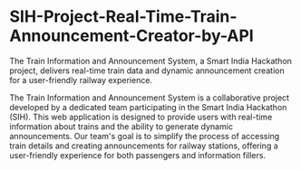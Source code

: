 # SIH-Project-Real-Time-Train-Announcement-Creator-by-API

The Train Information and Announcement System, a Smart India Hackathon project, delivers real-time train data and dynamic announcement creation for a user-friendly railway experience.


The Train Information and Announcement System is a collaborative project developed by a dedicated team participating in the Smart India Hackathon (SIH). This web application is designed to provide users with real-time information about trains and the ability to generate dynamic announcements. Our team's goal is to simplify the process of accessing train details and creating announcements for railway stations, offering a user-friendly experience for both passengers and information fillers.